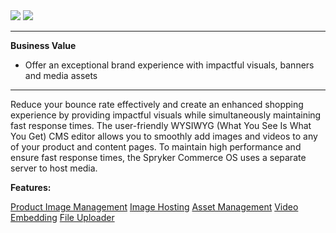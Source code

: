 <div class='feature-text'>
    <div class='feature-images'>
    <img class="light-mode" src="https://spryker.s3.eu-central-1.amazonaws.com/docs/Document+360/Capabilities+icons/light/Media+Management.svg"/>
    <img class="dark-mode" src="https://spryker.s3.eu-central-1.amazonaws.com/docs/Document+360/Capabilities+icons/dark/Media+Management.svg"/>
    </div>
    <div class="feature-text-wrap">

***
**Business Value**
* Offer an exceptional brand experience with impactful visuals, banners and media assets
***
        
Reduce your bounce rate effectively and create an enhanced shopping experience by providing impactful visuals while simultaneously maintaining fast response times. The user-friendly WYSIWYG (What You See Is What You Get) CMS editor allows you to smoothly add images and videos to any of your product and content pages. To maintain high performance and ensure fast response times, the Spryker Commerce OS uses a separate server to host media.
</div>
</div>

**Features:**
<div>
<a class="feature-link" href="https://documentation.spryker.com/docs/en/product-image-management-201907">Product Image Management</a>
<a class="feature-link" href="https://documentation.spryker.com/docs/en/image-hosting">Image Hosting</a>
<a class="feature-link" href="https://documentation.spryker.com/docs/en/asset-management">Asset Management</a>
<a class="feature-link" href="https://documentation.spryker.com/docs/en/video-embedding">Video Embedding</a>
<a class="feature-link" href="https://documentation.spryker.com/docs/en/file-uploader">File Uploader</a>
</div>